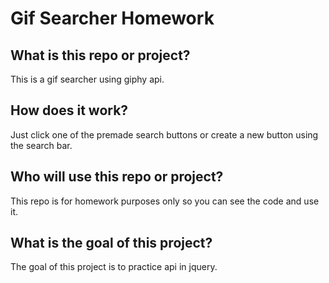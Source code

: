 # Gif Searcher Homework

## What is this repo or project?
This is a gif searcher using giphy api.

## How does it work?
Just click one of the premade search buttons or create a new button using the search bar.

## Who will use this repo or project?
This repo is for homework purposes only so you can see the code and use it.
    
## What is the goal of this project?
The goal of this project is to practice api in jquery.
